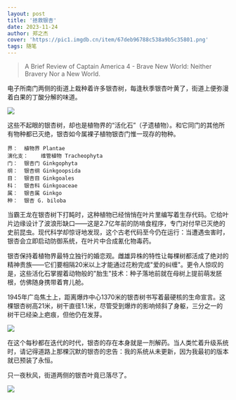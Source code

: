 ```yaml
---
layout: post
title: '拯救银杏'
date: 2023-11-24
author: 郑之杰
cover: 'https://pic1.imgdb.cn/item/67deb96788c538a9b5c35801.png'
tags: 随笔
---
```


> A Brief Review of Captain America 4 - Brave New World: Neither Bravery Nor a New World.

电子所南门两侧的街道上栽种着许多银杏树，每逢秋季银杏叶黄了，街道上便弥漫着白果的丁酸分解的味道。

![](https://pic1.imgdb.cn/item/67deb96788c538a9b5c35801.png)

这些不起眼的银杏树，却也是植物界的“活化石”（孑遗植物）。和它同门的其他所有物种都已灭绝，银杏如今属裸子植物银杏门惟一现存的物种。

```
界：	植物界 Plantae
演化支：	维管植物 Tracheophyta
门：	银杏门 Ginkgophyta
纲：	银杏纲 Ginkgoopsida
目：	银杏目 Ginkgoales
科：	银杏科 Ginkgoaceae
属：	银杏属 Ginkgo
种：	银杏 G. biloba
```

当霸王龙在银杏树下打盹时，这种植物已经悄悄在叶片里编写着生存代码。它给叶片边缘设计了波浪形缺口——这是$2.7$亿年前的防啃食程序，专门对付早已灭绝的史前昆虫。现代科学却惊讶地发现，这个古老代码至今仍在运行：当遭遇虫害时，银杏会立即启动防御系统，在叶片中合成氰化物毒药。

银杏保持着植物界最特立独行的婚恋观。雌雄异株的特性让每棵树都活成了绝对的精神贵族——它们要相隔$20$米以上才能通过花粉完成"爱的纠缠"。更令人惊叹的是，这些活化石掌握着动物般的"胎生"技术：种子落地前就在母树上提前萌发胚根，仿佛随身携带着育儿舱。

$1945$年广岛焦土上，距离爆炸中心$1370$米的银杏树书写着最硬核的生命宣言。这棵银杏树高$21$米，树干直径$1.1$米，尽管受到爆炸的影响倾斜了身躯，三分之一的树干已经染上疤痕，但他仍在发芽。

![](https://pic1.imgdb.cn/item/67dbfef988c538a9b5c20bae.png)

在这个每秒都在迭代的时代，银杏的存在本身就是一剂解药。当人类忙着升级系统时，请记得道路上那棵沉默的银杏的忠告：我的系统从未更新，因为我最初的版本就已预装了永恒。

只一夜秋风，街道两侧的银杏叶竟已落尽了。

![](https://pic1.imgdb.cn/item/67deb87b88c538a9b5c357db.png)